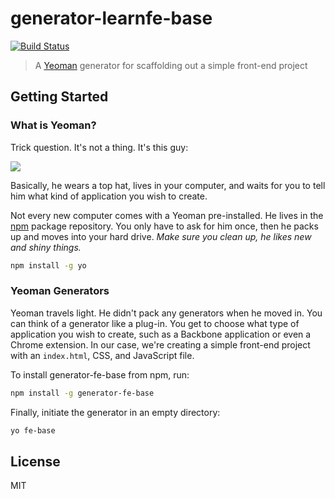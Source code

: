 # generator-learnfe-base

[![Build Status](https://secure.travis-ci.org/learnfrontend/generator-learnfe-base.png?branch=master)](https://travis-ci.org/ascott1/generator-learnfe-base)

> A [Yeoman](http://yeoman.io) generator for scaffolding out a simple front-end project


## Getting Started

### What is Yeoman?

Trick question. It's not a thing. It's this guy:

![](http://i.imgur.com/JHaAlBJ.png)

Basically, he wears a top hat, lives in your computer, and waits for you to tell him what kind of application you wish to create.

Not every new computer comes with a Yeoman pre-installed. He lives in the [npm](https://npmjs.org) package repository. You only have to ask for him once, then he packs up and moves into your hard drive. *Make sure you clean up, he likes new and shiny things.*

```bash
npm install -g yo
```

### Yeoman Generators

Yeoman travels light. He didn't pack any generators when he moved in. You can think of a generator like a plug-in. You get to choose what type of application you wish to create, such as a Backbone application or even a Chrome extension. In our case, we're creating a simple front-end project with an `index.html`, CSS, and JavaScript file.

To install generator-fe-base from npm, run:

```bash
npm install -g generator-fe-base
```

Finally, initiate the generator in an empty directory:

```bash
yo fe-base
```


## License

MIT
